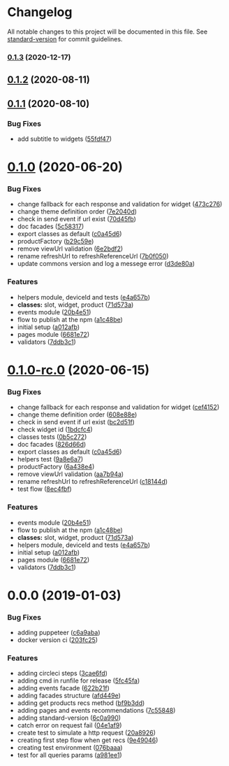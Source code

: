 # Changelog

All notable changes to this project will be documented in this file. See [standard-version](https://github.com/conventional-changelog/standard-version) for commit guidelines.

### [0.1.3](https://github.com/chaordic/engage-onsite-sdk-js/compare/v0.1.2...v0.1.3) (2020-12-17)

<a name="0.1.2"></a>
## [0.1.2](https://github.com/chaordic/engage-onsite-sdk-js/compare/v0.1.1...v0.1.2) (2020-08-11)



<a name="0.1.1"></a>
## [0.1.1](https://github.com/chaordic/engage-onsite-sdk-js/compare/v0.1.0...v0.1.1) (2020-08-10)


### Bug Fixes

* add subtitle to widgets ([55fdf47](https://github.com/chaordic/engage-onsite-sdk-js/commit/55fdf47))



<a name="0.1.0"></a>
# [0.1.0](https://github.com/chaordic/engage-onsite-sdk-js/compare/v0.0.0...v0.1.0) (2020-06-20)


### Bug Fixes

* change fallback for each response and validation for widget ([473c276](https://github.com/chaordic/engage-onsite-sdk-js/commit/473c276))
* change theme definition order ([7e2040d](https://github.com/chaordic/engage-onsite-sdk-js/commit/7e2040d))
* check in send event if url exist ([70d45fb](https://github.com/chaordic/engage-onsite-sdk-js/commit/70d45fb))
* doc facades ([5c58317](https://github.com/chaordic/engage-onsite-sdk-js/commit/5c58317))
* export classes as default ([c0a45d6](https://github.com/chaordic/engage-onsite-sdk-js/commit/c0a45d6))
* productFactory ([b29c59e](https://github.com/chaordic/engage-onsite-sdk-js/commit/b29c59e))
* remove viewUrl validation ([6e2bdf2](https://github.com/chaordic/engage-onsite-sdk-js/commit/6e2bdf2))
* rename refreshUrl to refreshReferenceUrl ([7b0f050](https://github.com/chaordic/engage-onsite-sdk-js/commit/7b0f050))
* update commons version and log a messege error ([d3de80a](https://github.com/chaordic/engage-onsite-sdk-js/commit/d3de80a))


### Features

* helpers module, deviceId and tests ([e4a657b](https://github.com/chaordic/engage-onsite-sdk-js/commit/e4a657b))
* **classes:** slot, widget, product ([71d573a](https://github.com/chaordic/engage-onsite-sdk-js/commit/71d573a))
* events module ([20b4e51](https://github.com/chaordic/engage-onsite-sdk-js/commit/20b4e51))
* flow to publish at the npm ([a1c48be](https://github.com/chaordic/engage-onsite-sdk-js/commit/a1c48be))
* initial setup ([a012afb](https://github.com/chaordic/engage-onsite-sdk-js/commit/a012afb))
* pages module ([6681e72](https://github.com/chaordic/engage-onsite-sdk-js/commit/6681e72))
* validators ([7ddb3c1](https://github.com/chaordic/engage-onsite-sdk-js/commit/7ddb3c1))



<a name="0.1.0-rc.0"></a>
# [0.1.0-rc.0](https://github.com/chaordic/engage-onsite-sdk-js/compare/v0.0.0...v0.1.0-rc.0) (2020-06-15)


### Bug Fixes

* change fallback for each response and validation for widget ([cef4152](https://github.com/chaordic/engage-onsite-sdk-js/commit/cef4152))
* change theme definition order ([608e88e](https://github.com/chaordic/engage-onsite-sdk-js/commit/608e88e))
* check in send event if url exist ([bc2d51f](https://github.com/chaordic/engage-onsite-sdk-js/commit/bc2d51f))
* check widget id ([1bdcfc4](https://github.com/chaordic/engage-onsite-sdk-js/commit/1bdcfc4))
* classes tests ([0b5c272](https://github.com/chaordic/engage-onsite-sdk-js/commit/0b5c272))
* doc facades ([826d66d](https://github.com/chaordic/engage-onsite-sdk-js/commit/826d66d))
* export classes as default ([c0a45d6](https://github.com/chaordic/engage-onsite-sdk-js/commit/c0a45d6))
* helpers test ([9a8e6a7](https://github.com/chaordic/engage-onsite-sdk-js/commit/9a8e6a7))
* productFactory ([6a438e4](https://github.com/chaordic/engage-onsite-sdk-js/commit/6a438e4))
* remove viewUrl validation ([aa7b94a](https://github.com/chaordic/engage-onsite-sdk-js/commit/aa7b94a))
* rename refreshUrl to refreshReferenceUrl ([c18144d](https://github.com/chaordic/engage-onsite-sdk-js/commit/c18144d))
* test flow ([8ec4fbf](https://github.com/chaordic/engage-onsite-sdk-js/commit/8ec4fbf))


### Features

* events module ([20b4e51](https://github.com/chaordic/engage-onsite-sdk-js/commit/20b4e51))
* flow to publish at the npm ([a1c48be](https://github.com/chaordic/engage-onsite-sdk-js/commit/a1c48be))
* **classes:** slot, widget, product ([71d573a](https://github.com/chaordic/engage-onsite-sdk-js/commit/71d573a))
* helpers module, deviceId and tests ([e4a657b](https://github.com/chaordic/engage-onsite-sdk-js/commit/e4a657b))
* initial setup ([a012afb](https://github.com/chaordic/engage-onsite-sdk-js/commit/a012afb))
* pages module ([6681e72](https://github.com/chaordic/engage-onsite-sdk-js/commit/6681e72))
* validators ([7ddb3c1](https://github.com/chaordic/engage-onsite-sdk-js/commit/7ddb3c1))



<a name="0.0.0"></a>
# 0.0.0 (2019-01-03)


### Bug Fixes

* adding puppeteer ([c6a9aba](https://github.com/chaordic/engage-onsite-sdk-js/commit/c6a9aba))
* docker version ci ([203fc25](https://github.com/chaordic/engage-onsite-sdk-js/commit/203fc25))


### Features

* adding circleci steps ([3cae6fd](https://github.com/chaordic/engage-onsite-sdk-js/commit/3cae6fd))
* adding cmd in runfile for release ([5fc45fa](https://github.com/chaordic/engage-onsite-sdk-js/commit/5fc45fa))
* adding events facade ([622b21f](https://github.com/chaordic/engage-onsite-sdk-js/commit/622b21f))
* adding facades structure ([afd449e](https://github.com/chaordic/engage-onsite-sdk-js/commit/afd449e))
* adding get products recs method ([bf9b3dd](https://github.com/chaordic/engage-onsite-sdk-js/commit/bf9b3dd))
* adding pages and events recommendations ([7c55848](https://github.com/chaordic/engage-onsite-sdk-js/commit/7c55848))
* adding standard-version ([6c0a990](https://github.com/chaordic/engage-onsite-sdk-js/commit/6c0a990))
* catch error on request fail ([04e1af9](https://github.com/chaordic/engage-onsite-sdk-js/commit/04e1af9))
* create test to simulate a http request ([20a8926](https://github.com/chaordic/engage-onsite-sdk-js/commit/20a8926))
* creating first step flow when get recs ([9e49046](https://github.com/chaordic/engage-onsite-sdk-js/commit/9e49046))
* creating test environment ([076baaa](https://github.com/chaordic/engage-onsite-sdk-js/commit/076baaa))
* test for all queries params ([a981ee1](https://github.com/chaordic/engage-onsite-sdk-js/commit/a981ee1))
